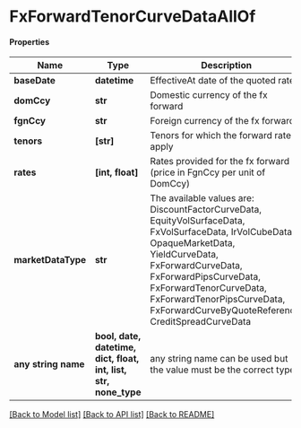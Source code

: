 # FxForwardTenorCurveDataAllOf

#### Properties
Name | Type | Description | Notes
------------ | ------------- | ------------- | -------------
**baseDate** | **datetime** | EffectiveAt date of the quoted rates | 
**domCcy** | **str** | Domestic currency of the fx forward | 
**fgnCcy** | **str** | Foreign currency of the fx forward | 
**tenors** | **[str]** | Tenors for which the forward rates apply | 
**rates** | **[int, float]** | Rates provided for the fx forward (price in FgnCcy per unit of DomCcy) | 
**marketDataType** | **str** | The available values are: DiscountFactorCurveData, EquityVolSurfaceData, FxVolSurfaceData, IrVolCubeData, OpaqueMarketData, YieldCurveData, FxForwardCurveData, FxForwardPipsCurveData, FxForwardTenorCurveData, FxForwardTenorPipsCurveData, FxForwardCurveByQuoteReference, CreditSpreadCurveData | 
**any string name** | **bool, date, datetime, dict, float, int, list, str, none_type** | any string name can be used but the value must be the correct type | [optional]

[[Back to Model list]](../README.md#documentation-for-models) [[Back to API list]](../README.md#documentation-for-api-endpoints) [[Back to README]](../README.md)

